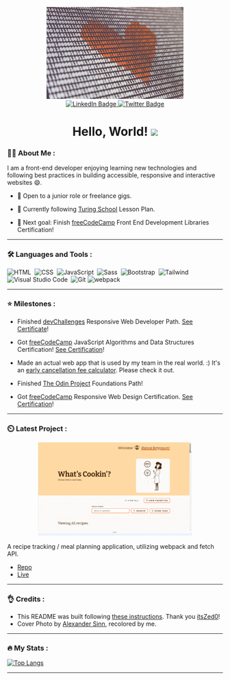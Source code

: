 <div id="header" align="center">
    <img src="assets/images/main.png" width="320" />
    <div id="badges">
        <a href="https://www.linkedin.com/in/jelena-jovicic/">
            <img src="https://img.shields.io/badge/LinkedIn-blue?style=for-the-badge&logo=linkedin&logoColor=white"
                alt="LinkedIn Badge" />
        </a>
        <a href="https://twitter.com/jelena_jo_">
            <img src="https://img.shields.io/badge/Twitter-blue?style=for-the-badge&logo=twitter&logoColor=white"
                alt="Twitter Badge" />
        </a>
    </div>
    <h1>
        Hello, World!
        <img src="https://media.giphy.com/media/hvRJCLFzcasrR4ia7z/giphy.gif" width="30px" />
    </h1>
</div>

### :woman_technologist: About Me :

I am a front-end developer enjoying learning new technologies and following best practices in building accessible, responsive and interactive websites 😄.

- 💼 Open to a junior role or freelance gigs.

- :book: Currently following [Turing School](https://turing.edu/) Lesson Plan.

- 🚀 Next goal: Finish [freeCodeCamp](https://www.freecodecamp.org/) Front End Development Libraries Certification!

---

### :hammer_and_wrench: Languages and Tools :

<div>
  <img src="https://devicon-website.vercel.app/api/html5/original.svg" title="HTML5" alt="HTML" width="40" height="40"/>&nbsp;
  <img src="https://devicon-website.vercel.app/api/css3/original.svg"  title="CSS3" alt="CSS" width="40" height="40"/>&nbsp;
  <img src="https://devicon-website.vercel.app/api/javascript/original.svg" title="JavaScript" alt="JavaScript" width="40" height="40"/>&nbsp;
  <img src="https://devicon-website.vercel.app/api/sass/original.svg" title="Sass" alt="Sass" width="40" height="40"/>&nbsp;
  <img src="https://devicon-website.vercel.app/api/bootstrap/original.svg" title="Bootstrap" alt="Bootstrap" width="40" height="40"/>&nbsp;
  <img src="https://devicon-website.vercel.app/api/tailwindcss/plain.svg" title="Tailwind" alt="Tailwind" width="40" height="40"/>&nbsp;
  <img src="https://devicon-website.vercel.app/api/vscode/original.svg" title="Code" alt="Visual Studio Code" width="40" height="40"/>&nbsp;
  <img src="https://devicon-website.vercel.app/api/git/original.svg" title="Git" alt="Git" width="40" height="40"/>
  <img src="https://devicon-website.vercel.app/api/webpack/original.svg" title="webpack" alt="webpack" width="40" height="40"/>&nbsp;
</div>

---

### ⭐ Milestones :

- Finished [devChallenges](https://devchallenges.io/) Responsive Web Developer Path. [See Certificate](https://devchallenges.io/certificates/GuC8XEGdmgKKTSHPfuoQ)!

- Got [freeCodeCamp](https://www.freecodecamp.org/) JavaScript Algorithms and Data Structures Certification! [See Certification](https://www.freecodecamp.org/certification/je-jo/javascript-algorithms-and-data-structures)!

- Made an actual web app that is used by my team in the real world. :) It's an [early cancellation fee calculator](https://github.com/je-jo/early-cancellation-fee-calculator). Please check it out.

- Finished [The Odin Project](https://www.theodinproject.com/) Foundations Path!

- Got [freeCodeCamp](https://www.freecodecamp.org/) Responsive Web Design Certification. [See Certification](https://www.freecodecamp.org/certification/je-jo/responsive-web-design)!

---

### ⏲️ Latest Project :

<p align="center">
  <img src="assets/cookin.gif" width="360"/>
</p>

A recipe tracking / meal planning application, utilizing webpack and fetch API.

- [Repo](https://github.com/je-jo/turing-whats-cookin)
- [Live](https://je-jo.github.io/turing-whats-cookin/)

---

### 👌 Credits :

- This README was built following [these instructions](https://www.sitepoint.com/github-profile-readme/). Thank you [itsZed0](https://github.com/itsZed0)!
- Cover Photo by [Alexander Sinn](https://unsplash.com/photos/KgLtFCgfC28?utm_source=unsplash&utm_medium=referral&utm_content=creditShareLink), recolored by me.

---

### :fire: My Stats :

[![Top Langs](https://github-readme-stats.vercel.app/api/top-langs/?username=je-jo&layout=compact&theme=onedark)](https://github.com/anuraghazra/github-readme-stats)

---

<img src="https://komarev.com/ghpvc/?username=je-jo&style=flat-square&color=blue" alt=""/>
